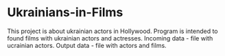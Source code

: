 # Ukrainians-in-Films
This project is about ukrainian actors in Hollywood.
Program is intended to found films with ukrainian actors and actresses.
Incoming data - file with ucrainian actors.
Output data - file with actors and films.

